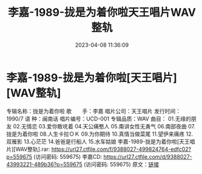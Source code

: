 ﻿---
title: 李嘉-1989-拢是为着你啦天王唱片WAV整轨
date: 2023-04-08 11:36:09
categories: WAV车载音乐、镜像
tags: 华语中文
---
# 李嘉-1989-拢是为着你啦[天王唱片][WAV整轨]

专辑名称：拢是为着你啦
歌　　手：李嘉
唱片公司：天王唱片
发行时间：1990/7
语 种：闽南话
唱片编号：UCD-001
专辑品质：WAV
曲目：
01.无缘的朋友
02.无情恋
03.爱你敢呒着
04.天公痛憨人
05.甭讲女性无勇气
06.南部夜曲
07.拢是为着你啦
08.人生卡拉ＯＫ
09.为你期待
10.真情当做菜尾
11.望伊来痛疼
12.双雁影
13.心茫茫
14.爸爸是行船人
15.水车姑娘
李嘉-1989-拢是为着你啦[天王唱片][WAV整轨].rar: https://url27.ctfile.com/f/9388027-499824764-edfc02?p=559675
(访问密码: 559675)
李嘉CD: https://url27.ctfile.com/d/9388027-43993221-489b36?p=559675
(访问密码: 559675)
原文：[链接](https://blog.sina.com.cn/s/blog_1647c7e76010311cn.html)